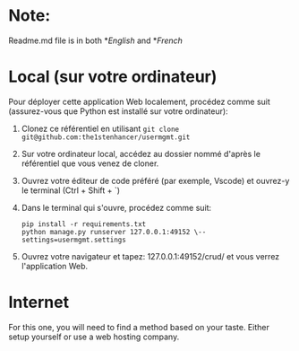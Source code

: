 # **Note**:
Readme.md file is in both **English* and **French*

# **Local (sur votre ordinateur)**
Pour déployer cette application Web localement, procédez comme suit (assurez-vous que Python est installé sur votre ordinateur):

1. Clonez ce référentiel en utilisant `git clone git@github.com:the1stenhancer/usermgmt.git`

2. Sur votre ordinateur local, accédez au dossier nommé d'après le référentiel que vous venez de cloner.

3. Ouvrez votre éditeur de code préféré (par exemple, Vscode) et ouvrez-y le terminal (Ctrl + Shift + `)

4. Dans le terminal qui s'ouvre, procédez comme suit:
    ```
	pip install -r requirements.txt
	python manage.py runserver 127.0.0.1:49152 \--settings=usermgmt.settings
    ```

5. Ouvrez votre navigateur et tapez: 127.0.0.1:49152/crud/ et vous verrez l'application Web.

# **Internet**
For this one, you will need to find a method based on your taste. Either setup yourself or use a web hosting company.